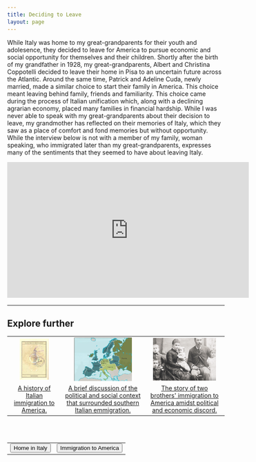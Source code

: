 ```yaml
---
title: Deciding to Leave
layout: page
---
```


While Italy was home to my great-grandparents for their youth and adolesence, they decided to leave for America to pursue economic and social opportunity for themselves and their children.  Shortly after the birth of my grandfather in 1928, my great-grandparents, Albert and Christina Coppotelli decided to leave their home in Pisa to an uncertain future across the Atlantic.  Around the same time, Patrick and Adeline Cuda, newly married, made a similar choice to start their family in America.  This choice meant leaving behind family, friends and familiarity.  This choice came during the process of Italian unification which, along with a declining agrarian economy, placed many families in financial hardship.  While I was never able to speak with my great-grandparents about their decision to leave, my grandmother has reflected on their memories of Italy, which they saw as a place of comfort and fond memories but without opportunity.  While the interview below is not with a member of my family, woman speaking, who immigrated later than my great-grandparents, expresses many of the sentiments that they seemed to have about leaving Italy.

<center>
  <iframe width="560" height="315" src="https://www.youtube.com/embed/eQj_xjOMHs8" frameborder="0" allow="autoplay; encrypted-media" allowfullscreen></iframe>
</center>

---

## Explore further

<center>
<table style="width:100%">
  <tr>
    <td>
      <center>
       <img src="https://raw.githubusercontent.com/dmartin4/LATS-232/master/img/why_thumb.png" width="60%" height="60%"/>
     </center>
    </td>
    <td>
     <center>
       <img src="https://raw.githubusercontent.com/dmartin4/LATS-232/master/img/polit_thumb.png" width="75%" height="75%"/>
     </center>
    </td>
    <td>
     <center>
       <img src="https://raw.githubusercontent.com/dmartin4/LATS-232/master/img/brothers_thumb.png" width="85%" height="85%"/>
     </center>
    </td>
  </tr>
  <tr>
    <td>
     <center>
      <a href="https://www.mtholyoke.edu/~molna22a/classweb/politics/Italianhistory.html#why">A history of Italian immigration to America.</a>
     </center>
    </td>
    <td>
     <center>
     <a href="http://www.pbs.org/destinationamerica/usim_wn_noflash_5.html">A brief discussion of the political and social context that surrounded southern Italian emmigration.</a>
     </center>
    </td>
    <td>
     <center>
     <a href="https://www.youtube.com/watch?v=NZNzCTQP2gI">The story of two brothers' immigration to America amidst political and economic discord.</a>
     </center>
    </td>
  </tr>
</table>
</center>

<br><br>

<center>
<table style="width:100%">
  <tr>
    <td>
      <div align="left">
       <a href="http://dmartin4.github.io/LATS-232/italy"><button name="button" onclick="http://dmartin4.github.io/LATS-232/italy">Home in Italy</button></a>
      </div>
    </td>
    <td>
     <div align="right">
      <a href="http://dmartin4.github.io/LATS-232/immigration"><button name="button" onclick="http://dmartin4.github.io/LATS-232/immigration">Immigration to America</button></a>
      </div>
    </td>
  </tr>
 </table>
 </center>
  
  

